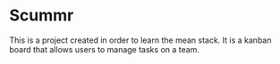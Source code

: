 # Scummr

This is a project created in order to learn the mean stack. It is a kanban board that allows users to manage tasks on a team.